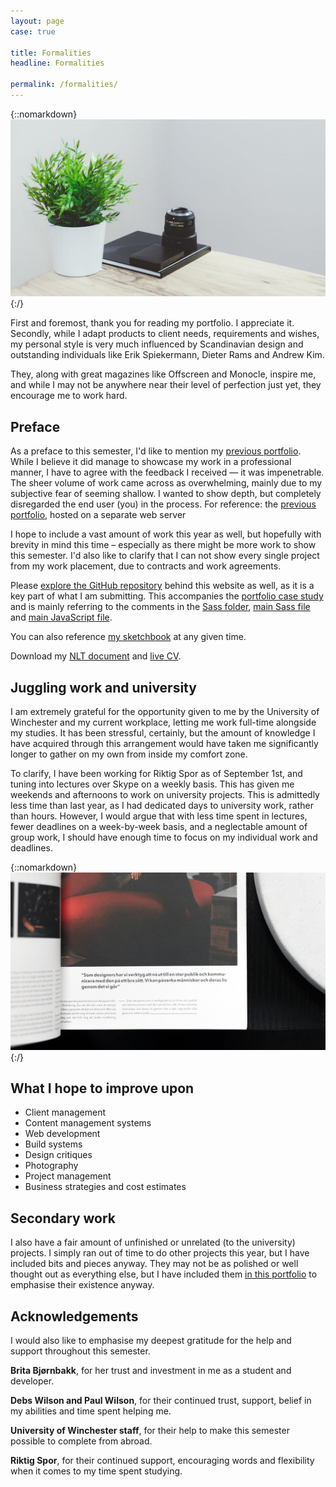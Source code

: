 ```yaml
---
layout: page
case: true

title: Formalities
headline: Formalities

permalink: /formalities/
---
```


{::nomarkdown}
<img src="../img/formalities/img1.jpg" alt="Desk">
{:/}

<!-- <div class="div"></div>

<p class="lead">This particular page should contain formalities, messages for your reader(s), links along with downloads for your live CV, NLT document and previous portfolio to highlight improvements. You should also include a section with work that may not fit into a particular section, but you'd like to show off anyway. This, or a section of this on each page. I.e. "unused web projects" or "photos that didn't make the cut".</p>

* Mention the year briefly
* Link to the previous portfolio, mention why you're doing X, Y and Z
* Highlight improvements
* Ramble, mention work placement and link to updated NLT
* Sidenote, link to live CV
* Have a dedicated section to unused/unfinished projects, but limit to screenshots -->

<div class="div"></div>

<p class="lead">First and foremost, thank you for reading my portfolio. I appreciate it. Secondly, while I adapt products to client needs, requirements and wishes, my personal style is very much influenced by Scandinavian design and outstanding individuals like Erik Spiekermann, Dieter Rams and Andrew Kim.</p>

<p class="lead">They, along with great magazines like Offscreen and Monocle, inspire me, and while I may not be anywhere near their level of perfection just yet, they encourage me to work hard.</p>

<div class="div"></div>

## Preface

<p class="pull">
	As a preface to this semester, I'd like to mention my <a href="http://magnusskare.science/uni/" target="_blank">previous portfolio</a>. While I believe it did manage to showcase my work in a professional manner, I have to agree with the feedback I received &mdash; it was impenetrable. The sheer volume of work came across as overwhelming, mainly due to my subjective fear of seeming shallow. I wanted to show depth, but completely disregarded the end user (you) in the process.
	<span class="entry">For reference: the <a href="http://magnusskare.science/uni/" target="_blank">previous portfolio</a>, hosted on a separate web server</span>
</p>

I hope to include a vast amount of work this year as well, but hopefully with brevity in mind this time – especially as there might be more work to show this semester. I'd also like to clarify that I can not show every single project from my work placement, due to contracts and work agreements.

Please <a href="https://github.com/partcoffee/uni" target="_blank">explore the GitHub repository</a> behind this website as well, as it is a key part of what I am submitting. This accompanies the <a href="/portfolio">portfolio case study</a> and is mainly referring to the comments in the <a href="https://github.com/partcoffee/uni/tree/master/_sass" target="_blank">Sass folder</a>, <a href="https://github.com/partcoffee/uni/blob/master/css/main.scss" target="_blank">main Sass file</a> and <a href="https://github.com/partcoffee/uni/blob/master/js/main.js" target="_blank">main JavaScript file</a>.

You can also reference <a href="https://vimeo.com/147452061" target="_blank">my sketchbook</a> at any given time.

Download my <a href="#">NLT document</a> and <a target="_blank" href="../img/formalities/cv.pdf">live CV</a>.

<div class="div"></div>

## Juggling work and university

I am extremely grateful for the opportunity given to me by the University of Winchester and my current workplace, letting me work full-time alongside my studies. It has been stressful, certainly, but the amount of knowledge I have acquired through this arrangement would have taken me significantly longer to gather on my own from inside my comfort zone.

To clarify, I have been working for Riktig Spor as of September 1st, and tuning into lectures over Skype on a weekly basis. This has given me weekends and afternoons to work on university projects. This is admittedly less time than last year, as I had dedicated days to university work, rather than hours. However, I would argue that with less time spent in lectures, fewer deadlines on a week-by-week basis, and a neglectable amount of group work, I should have enough time to focus on my individual work and deadlines.

<div class="div"></div>

{::nomarkdown}
<img src="../img/workflow/layout.jpg" alt="">
{:/}

<div class="div"></div>

## What I hope to improve upon

<ul class="skill-list">
	<li>Client management</li>
	<li>Content management systems</li>
	<li>Web development</li>
	<li>Build systems</li>
	<li>Design critiques</li>
	<li>Photography</li>
	<li>Project management</li>
	<li>Business strategies and cost estimates</li>
</ul>

<div class="div"></div>

## Secondary work

I also have a fair amount of unfinished or unrelated (to the university) projects. I simply ran out of time to do other projects this year, but I have included bits and pieces anyway. They may not be as polished or well thought out as everything else, but I have included them <a href="/secondary">in this portfolio</a> to emphasise their existence anyway.

<div class="div"></div>

## Acknowledgements

I would also like to emphasise my deepest gratitude for the help and support throughout this semester.

**Brita Bjørnbakk**, for her trust and investment in me as a student and developer.

**Debs Wilson and Paul Wilson**, for their continued trust, support, belief in my abilities and time spent helping me.

**University of Winchester staff**, for their help to make this semester possible to complete from abroad.

**Riktig Spor**, for their continued support, encouraging words and flexibility when it comes to my time spent studying.

<div class="div"></div>


